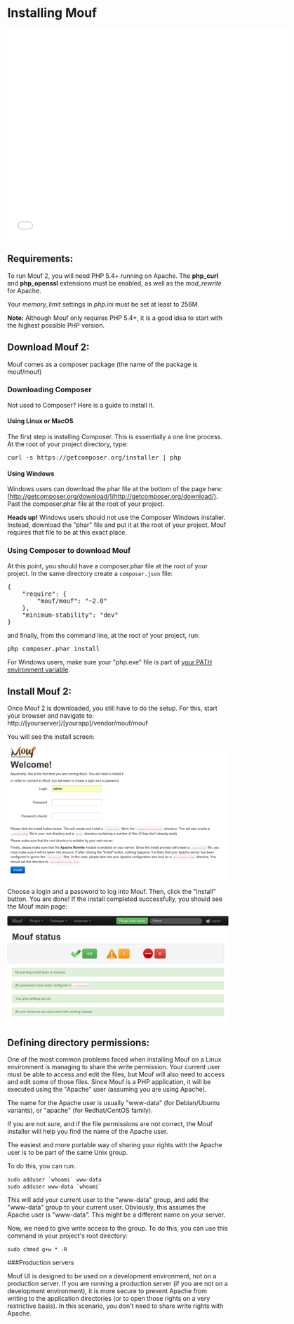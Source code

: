 Installing Mouf
===============

<iframe width="640" height="480" src="//www.youtube.com/embed/19BVLfIuZf0" frameborder="0" allowfullscreen></iframe>

Requirements:
---------------------
To run Mouf 2, you will need PHP 5.4+ running on Apache.
The **php_curl** and **php_openssl** extensions must be enabled, as well as the *mod_rewrite* for Apache.

Your *memory_limit* settings in *php.ini* must be set at least to 256M.

<div class="alert alert-info"><strong>Note:</strong> Although Mouf only requires PHP 5.4+, it is
a good idea to start with the highest possible PHP version.</div>

Download Mouf 2:
--------------------------

Mouf comes as a composer package (the name of the package is mouf/mouf)

### Downloading Composer
Not used to Composer? Here is a guide to install it.

#### Using Linux or MacOS
The first step is installing Composer. This is essentially a one line process. At the root of your project directory, type:

<pre>
curl -s https://getcomposer.org/installer | php
</pre>

#### Using Windows
Windows users can download the phar file at the bottom of the page here: [http://getcomposer.org/download/](http://getcomposer.org/download/). 
Past the composer.phar file at the root of your project.

<div class="warning"><strong>Heads up!</strong> Windows users should not use the Composer Windows installer. Instead, download the "phar" file and put it at the root of your project.
Mouf requires that file to be at this exact place.</div>

### Using Composer to download Mouf
At this point, you should have a composer.phar file at the root of your project.
In the same directory create a <code>composer.json</code> file:
<pre>
{
    "require": {
        "mouf/mouf": "~2.0"
    },
    "minimum-stability": "dev" 
}
</pre>

and finally, from the command line, at the root of your project, run:
<pre>
php composer.phar install
</pre>

For Windows users, make sure your "php.exe" file is part of [your PATH environment variable](http://www.php.net/manual/en/faq.installation.php#faq.installation.addtopath).

Install Mouf 2:
---------------
Once Mouf 2 is downloaded, you still have to do the setup.
For this, start your browser and navigate to: http://[yourserver]/[yourapp]/vendor/mouf/mouf

You will see the install screen:

<img src="images/user_registration.png" alt="" />

Choose a login and a password to log into Mouf. Then, click the "Install" button. You are done! If the install completed successfully, you should see the Mouf main page:

<img src="images/status_install.png" alt="" />

Defining directory permissions:
-------------------------------
One of the most common problems faced when installing Mouf on a Linux environment is 
managing to share the write permission. Your current user must be able to access and edit the files,
but Mouf will also need to access and edit some of those files. Since Mouf is a PHP application,
it will be executed using the "Apache" user (assuming you are using Apache).

The name for the Apache user is usually "www-data" (for Debian/Ubuntu variants), or "apache" (for
Redhat/CentOS family). 

If you are not sure, and if the file permissions are not correct, the Mouf installer will help you find 
the name of the Apache user.

The easiest and more portable way of sharing your rights with the Apache user is to be part of the same
Unix group.

To do this, you can run:

```
sudo adduser `whoami` www-data
sudo adduser www-data `whoami`
```

This will add your current user to the "www-data" group, and add the "www-data" group to your current user.
Obviously, this assumes the Apache user is "www-data". This might be a different name on your server.

Now, we need to give write access to the group. To do this, you can use this command in your project's root directory:

```
sudo chmod g+w * -R
```

###Production servers

Mouf UI is designed to be used on a development environment, not on a production server.
If you are running a production server (if you are not on a development environment), it is more secure
to prevent Apache from writing to the application directories (or to open those rights on a very
restrictive basis). In this scenario, you don't need to share write rights with Apache. 
